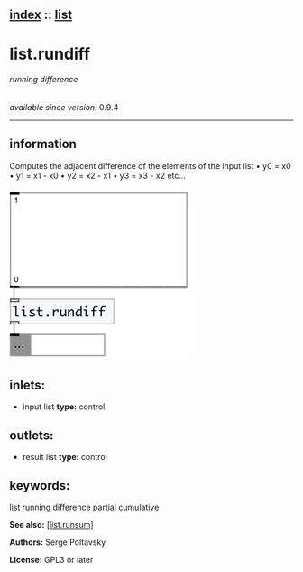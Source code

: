 [index](index.html) :: [list](category_list.html)
---

# list.rundiff

###### running difference

*available since version:* 0.9.4

---


## information
Computes the adjacent difference of the elements of the input list
• y0 = x0
• y1 = x1 - x0
• y2 = x2 - x1
• y3 = x3 - x2
etc...



[![example](../examples/img/list.rundiff.jpg)](../examples/pd/list.rundiff.pd)









## inlets:

* input list 
__type:__ control<br>



## outlets:

* result list
__type:__ control<br>



## keywords:

[list](keywords/list.html)
[running](keywords/running.html)
[difference](keywords/difference.html)
[partial](keywords/partial.html)
[cumulative](keywords/cumulative.html)



**See also:**
[\[list.runsum\]](list.runsum.html)




**Authors:** Serge Poltavsky




**License:** GPL3 or later





